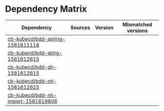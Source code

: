 # Dependency Matrix

Dependency | Sources | Version | Mismatched versions
---------- | ------- | ------- | -------------------
[cb-kubecd/bdd-spring-1581611118](https://github.com/cb-kubecd/bdd-spring-1581611118.git) |  | []() | 
[cb-kubecd/bdd-sbhg-1581612615](https://github.com/cb-kubecd/bdd-sbhg-1581612615.git) |  | []() | 
[cb-kubecd/bdd-gh-1581612615](https://github.com/cb-kubecd/bdd-gh-1581612615.git) |  | []() | 
[cb-kubecd/bdd-nh-1581612615](https://github.com/cb-kubecd/bdd-nh-1581612615.git) |  | []() | 
[cb-kubecd/bdd-nh-import-1581619806](https://github.com/cb-kubecd/bdd-nh-import-1581619806.git) |  | []() | 
